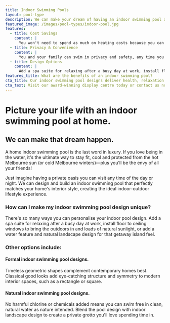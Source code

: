 ```yaml
---
title: Indoor Swimming Pools
layout: pool-type
description: We can make your dream of having an indoor swimming pool at home come true.
featured_image: /images/pool-types/indoor-pool.jpg
features:
  - title: Cost Savings
    content: |
      You won't need to spend as much on heating costs because you can control the climate more readily and they hold heat more efficiently (adding a solar heater will save you even more). It's easier to keep an indoor swimming pool clean so you'll spend less on pool chemicals.
  - title: Privacy & Convenience
    content: |
      You and your family can swim in privacy and safety, any time you feel like it. Hold your own private pool party without the costs of hiring a public pool.
  - title: Design Options
    content: |
      Add a spa suite for relaxing after a busy day at work, install floor to ceiling windows to bring the outdoors in and loads of natural sunlight, or add a water feature and natural landscape design for that getaway island feel.
features_title: What are the benefits of an indoor swimming pool?
cta_title: Our indoor swimming pool designs deliver health, relaxation and luxury at a price you can afford
cta_text: Visit our award-winning display centre today or contact us now
---
```


# Picture your life with an indoor swimming pool at home.

## We can make that dream happen.

A home indoor swimming pool is the last word in luxury. If you love being in the water, it's the ultimate way to stay fit, cool and protected from the hot Melbourne sun (or cold Melbourne winters)—plus you'll be the envy of all your friends!

Just imagine having a private oasis you can visit any time of the day or night. We can design and build an indoor swimming pool that perfectly matches your home's interior style, creating the ideal indoor-outdoor lifestyle experience.

### How can I make my indoor swimming pool design unique?

There's so many ways you can personalise your indoor pool design. Add a spa suite for relaxing after a busy day at work, install floor to ceiling windows to bring the outdoors in and loads of natural sunlight, or add a water feature and natural landscape design for that getaway island feel.

### Other options include:

#### Formal indoor swimming pool designs.

Timeless geometric shapes complement contemporary homes best. Classical good looks add eye-catching structure and symmetry to modern interior spaces, such as a rectangle or square.

#### Natural indoor swimming pool designs.

No harmful chlorine or chemicals added means you can swim free in clean, natural water as nature intended. Blend the pool design with indoor landscape design to create a private grotto you'll love spending time in.
